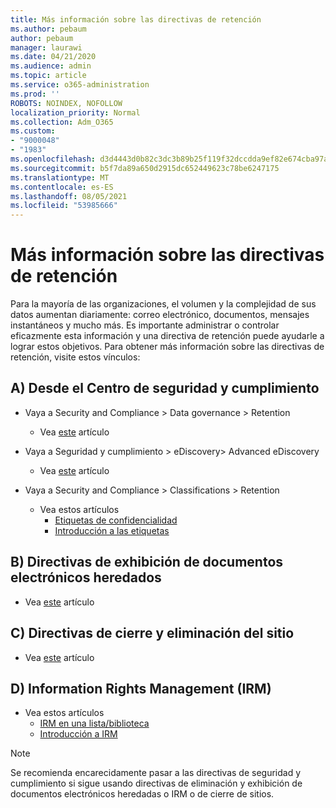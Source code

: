 ```yaml
---
title: Más información sobre las directivas de retención
ms.author: pebaum
author: pebaum
manager: laurawi
ms.date: 04/21/2020
ms.audience: admin
ms.topic: article
ms.service: o365-administration
ms.prod: ''
ROBOTS: NOINDEX, NOFOLLOW
localization_priority: Normal
ms.collection: Adm_O365
ms.custom:
- "9000048"
- "1983"
ms.openlocfilehash: d3d4443d0b82c3dc3b89b25f119f32dccdda9ef82e674cba97a945af9019ad00
ms.sourcegitcommit: b5f7da89a650d2915dc652449623c78be6247175
ms.translationtype: MT
ms.contentlocale: es-ES
ms.lasthandoff: 08/05/2021
ms.locfileid: "53985666"
---
```

# <a name="more-info-about-retention-policies"></a>Más información sobre las directivas de retención

Para la mayoría de las organizaciones, el volumen y la complejidad de sus datos aumentan diariamente: correo electrónico, documentos, mensajes instantáneos y mucho más. Es importante administrar o controlar eficazmente esta información y una directiva de retención puede ayudarle a lograr estos objetivos. Para obtener más información sobre las directivas de retención, visite estos vínculos:

## <a name="a-from-security-and-compliance-center"></a>A) Desde el Centro de seguridad y cumplimiento

- Vaya a Security and Compliance > Data governance > Retention
  - Vea [este](https://docs.microsoft.com/microsoft-365/compliance/retention-policies) artículo

- Vaya a Seguridad y cumplimiento > eDiscovery> Advanced eDiscovery 
  - Vea [este](https://docs.microsoft.com/microsoft-365/compliance/ediscovery-cases) artículo

- Vaya a Security and Compliance > Classifications > Retention
  - Vea estos artículos
    - [Etiquetas de confidencialidad](https://docs.microsoft.com/microsoft-365/compliance/sensitivity-labels)
    - [Introducción a las etiquetas](https://docs.microsoft.com/microsoft-365/compliance/labels)

## <a name="b-legacy-ediscovery-policies"></a>B) Directivas de exhibición de documentos electrónicos heredados

- Vea [este](https://support.office.com/article/Set-up-an-eDiscovery-Center-in-SharePoint-Online-A18F8975-AA7F-43B4-A7D6-001D14744D8E) artículo

## <a name="c-site-closure-and-deletion-policies"></a>C) Directivas de cierre y eliminación del sitio

- Vea [este](https://support.office.com/article/Use-policies-for-site-closure-and-deletion-A8280D82-27FD-48C5-9ADF-8A5431208BA5) artículo  

## <a name="d-information-rights-management-irm"></a>D) Information Rights Management (IRM)

- Vea estos artículos
  - [IRM en una lista/biblioteca](https://support.office.com/article/apply-information-rights-management-to-a-list-or-library-3bdb5c4e-94fc-4741-b02f-4e7cc3c54aa1)
  - [Introducción a IRM](https://support.office.com/article/create-and-apply-information-management-policies-eb501fe9-2ef6-4150-945a-65a6451ee9e9)

> [!Note]
> Se recomienda encarecidamente pasar a las directivas de seguridad y cumplimiento si sigue usando directivas de eliminación y exhibición de documentos electrónicos heredadas o IRM o de cierre de sitios.
